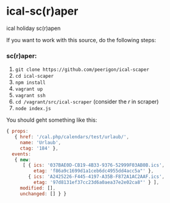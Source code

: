 # ical-sc(r)aper
ical holiday sc(r)apen

If you want to work with this source, do the following steps:

### sc(r)aper:

1. `git clone https://github.com/peerigon/ical-scaper`
2. `cd ical-scaper`
3. `npm install`
4. `vagrant up`
5. `vagrant ssh`
6. `cd /vagrant/src/ical-scraper` (consider the *r* in scraper)
7. `node index.js`

You should geht something like this:
```javascript
{ props: 
   { href: '/cal.php/calendars/test/urlaub/',
     name: 'Urlaub',
     ctag: '184' },
  events: 
   { new: 
      [ { ics: '037BAE0D-CB19-4B33-9376-52999F03AB0B.ics',
          etag: 'f86a9c1699d1a1ceb6dc4955dd4acc5a"' },
        { ics: 'A2425226-F445-4197-A35B-F872A1AC2AAF.ics',
          etag: '97d8131ef37cc23d6a0aea37e2e02ca8"' } ],
     modified: [],
     unchanged: [] } }
```
